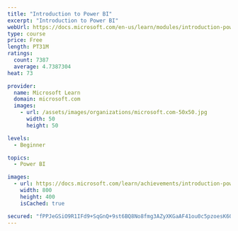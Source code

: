 ```yaml
---
title: "Introduction to Power BI"
excerpt: "Introduction to Power BI"
webUrl: https://docs.microsoft.com/en-us/learn/modules/introduction-power-bi/
type: course
price: Free
length: PT31M
ratings:
  count: 7387
  average: 4.7387304
heat: 73

provider:
  name: Microsoft Learn
  domain: microsoft.com
  images:
    - url: /assets/images/organizations/microsoft.com-50x50.jpg
      width: 50
      height: 50

levels:
  - Beginner

topics:
  - Power BI

images:
  - url: https://docs.microsoft.com/learn/achievements/introduction-power-bi-social.png
    width: 800
    height: 400
    isCached: true

secured: "fPPJeGSiO9R1IFd9+SqGnQ+9st6BQ8No8fmg3AZyXKGaAF41ou0c5pzoesK6O+wnUnQgacm5lv+Qp84ZbbxiVCWUPxjh9l7iNovSKAgnLaJeHvhbUS588pmZPFIfr+OOiIiS5tac1CGljwQ9n7jaeDyDBJdG9zujZLVPg2gr85D/1MZwdda3gWAOV5afxKQA8hmx4imko/q0gEkJtTjU8vpAZbg+/APEEC10Takl21dlEdROAgZ+eZaIcxByEsA1Hw8qRZSybptQgNq6nVYLxuADCflrQfrpKrf7QQVCKTwfRc/b1HZ0pHPFwuCr6rC4FIxUsXMN0+UZqJl2J7w215z+TPREWfl0ZAjl0NiQemJZandZmsy6tdmaRalNRcI0P3DNgxX1Emsj/BgNKex7fsYmDKzpha+y7wWe/9DfvuI=;kB5767f52PUieEZ3n2nhQw=="
---
```


